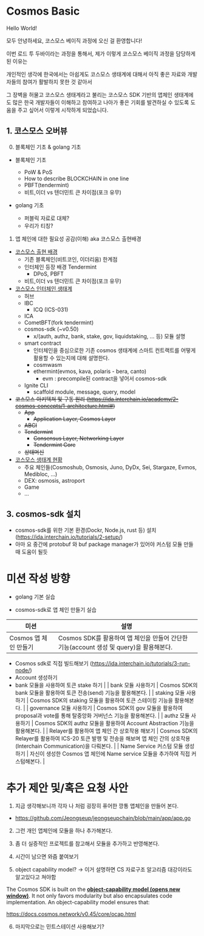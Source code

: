 # Cosmos Basic

Hello World!

모두 안녕하세요, 코스모스 베이직 과정에 오신 걸 환영합니다!

이번 로드 투 두바이라는 과정을 통해서, 제가 이렇게 코스모스 베이직 과정을 담당하게 된 이유는

개인적인 생각에 한국에서는 아쉽게도 코스모스 생태계에 대해서 아직 좋은 자료와 개발자들의 참여가 활발하지 못한 것 같아서

그 장벽을 허물고 코스모스 생태계라고 불리는 코스모스 SDK 기반의 앱체인 생태계에도 많은 한국 개발자들이 이해하고 참여하고 나아가 좋은 기회를 발견하실 수 있도록 도움을 주고 싶어서 이렇게 시작하게 되었습니다.

## 1. 코스모스 오버뷰

0. 블록체인 기초 & golang 기초

- 블록체인 기초

  - PoW & PoS
  - How to describe BLOCKCHAIN in one line
  - PBFT(tendermint)
  - 비트,이더 vs 텐더민트 큰 차이점(포크 유무)

- golang 기초
  - 퍼블릭 자료로 대체?
  - 우리가 티칭?

1. 앱 체인에 대한 필요성 공감(이해) aka 코스모스 출현배경

- [코스모스 출현 배경](https://ida.interchain.io/academy/1-what-is-cosmos/1-blockchain-and-cosmos.html)
  - 기존 블록체인(비트코인, 이더리움) 한계점
  - 인터체인 등장 배경 Tendermint
    - DPoS, PBFT
  - 비트,이더 vs 텐더민트 큰 차이점(포크 유무)
- [코스모스 인터체인 생태계](https://ida.interchain.io/academy/1-what-is-cosmos/2-cosmos-ecosystem.html)
  - 허브
  - IBC
    - ICQ (ICS-031)
  - ICA
  - CometBFT(fork tendermint)
  - cosmos-sdk (~v0.50)
    - x/(auth, authz, bank, stake, gov, liquidstaking, … 등) 모듈 설명
  - smart contract
    - 인터체인을 중심으로한 기존 cosmos 생태계에 스마트 컨트랙트를 어떻게 활용할 수 있는지에 대해 설명한다.
    - cosmwasm
    - ethermint(evmos, kava, polaris - bera, canto)
      - evm : precompile된 contract을 넣어서 cosmos-sdk
  - Ignite CLI
    - scaffold module, message, query, model
- ~~코스모스 아키텍처 및 구동 원리 (https://ida.interchain.io/academy/2-cosmos-concepts/1-architecture.html#)~~
  - ~~App~~
    - ~~Application Layer, Cosmos Layer~~
  - ~~ABCI~~
  - ~~Tendermint~~
    - ~~Consensus Layer, Networking Layer~~
    - ~~Tendermint Core~~
  - ~~상태머신~~
- [코스모스 생태계 현황](https://ida.interchain.io/academy/1-what-is-cosmos/3-interchain-use-cases.html)
  - 주요 체인들(Cosmoshub, Osmosis, Juno, DyDx, Sei, Stargaze, Evmos, Medibloc, …)
  - DEX: osmosis, astroport
  - Game
  - …

## 3. cosmos-sdk 설치

- cosmos-sdk를 위한 기본 환경(Dockr, Node.js, rust 등) 설치 (https://ida.interchain.io/tutorials/2-setup/)
- 아마 요 중간에 protobuf 와 buf package manager가 있어야 커스텀 모듈 만들 때 도움이 될듯

# 미션 작성 방향

- golang 기본 실습

- cosmos-sdk로 앱 체인 만들기 실습

| 미션                  | 설명                                                                                    |
| --------------------- | --------------------------------------------------------------------------------------- |
| Cosmos 앱 체인 만들기 | Cosmos SDK를 활용하여 앱 체인을 만들어 간단한 기능(account 생성 및 query)을 활용해본다. |

- Cosmos sdk로 직접 빌드해보기 (https://ida.interchain.io/tutorials/3-run-node/)
- Account 생성하기
- bank 모듈을 사용하여 토큰 stake 하기 |
  | bank 모듈 사용하기 | Cosmos SDK의 bank 모듈을 활용하여 토큰 전송(send) 기능을 활용해본다. |
  | staking 모듈 사용하기 | Cosmos SDK의 staking 모듈을 활용하여 토큰 스테이킹 기능을 활용해본다. |
  | governance 모듈 사용하기 | Cosmos SDK의 gov 모듈을 활용하여 proposal과 vote를 통해 탈중앙화 거버넌스 기능을 활용해본다. |
  | authz 모듈 사용하기 | Cosmos SDK의 authz 모듈을 활용하여 Account Abstraction 기능을 활용해본다. |
  | Relayer를 활용하여 앱 체인 간 상호작용 해보기 | Cosmos SDK의 Relayer를 활용하여 ICS-20 토큰 발행 및 전송을 해보며 앱 체인 간의 상호작용(Interchain Communication)을 다뤄본다. |
  | Name Service 커스텀 모듈 생성하기 | 자신이 생성한 Cosmos 앱 체인에 Name service 모듈을 추가하여 직접 커스텀해본다. |

# 추가 제안 및/혹은 요청 사안

1. 지금 생각해보니까 각자 나 처럼 굉장히 퓨어한 깡통 앱체인을 만들어 본다.

- https://github.com/Jeongseup/jeongseupchain/blob/main/app/app.go

2. 그런 개인 앱체인에 모듈을 하나 추가해본다.

3. 좀 더 실증적인 프로젝트를 참고해서 모듈을 추가하고 반영해본다.

4. 시간이 남으면 와즘 붙여보기

5. object capability model? -> 이거 설명하면 CS 자료구조 알고리즘 대강이라도 알고있다고 쳐야함

The Cosmos SDK is built on the [**object-capability model (opens new window)**](https://docs.cosmos.network/v0.45/core/ocap.html). It not only favors modularity but also encapsulates code implementation. An object-capability model ensures that:

https://docs.cosmos.network/v0.45/core/ocap.html

6. 마지막으로는 민트스테이션 사용해보기?
